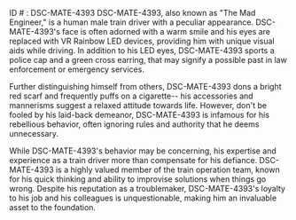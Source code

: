 ID # : DSC-MATE-4393
DSC-MATE-4393, also known as "The Mad Engineer," is a human male train driver with a peculiar appearance. DSC-MATE-4393's face is often adorned with a warm smile and his eyes are replaced with VR Rainbow LED devices, providing him with unique visual aids while driving. In addition to his LED eyes, DSC-MATE-4393 sports a police cap and a green cross earring, that may signify a possible past in law enforcement or emergency services.

Further distinguishing himself from others, DSC-MATE-4393 dons a bright red scarf and frequently puffs on a cigarette-- his accessories and mannerisms suggest a relaxed attitude towards life. However, don't be fooled by his laid-back demeanor, DSC-MATE-4393 is infamous for his rebellious behavior, often ignoring rules and authority that he deems unnecessary.

While DSC-MATE-4393's behavior may be concerning, his expertise and experience as a train driver more than compensate for his defiance. DSC-MATE-4393 is a highly valued member of the train operation team, known for his quick thinking and ability to improvise solutions when things go wrong. Despite his reputation as a troublemaker, DSC-MATE-4393's loyalty to his job and his colleagues is unquestionable, making him an invaluable asset to the foundation.